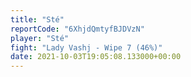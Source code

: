 ```yaml
---
title: "Sté"
reportCode: "6XhjdQmtyfBJDVzN"
player: "Sté"
fight: "Lady Vashj - Wipe 7 (46%)"
date: 2021-10-03T19:05:08.133000+00:00
---
```

